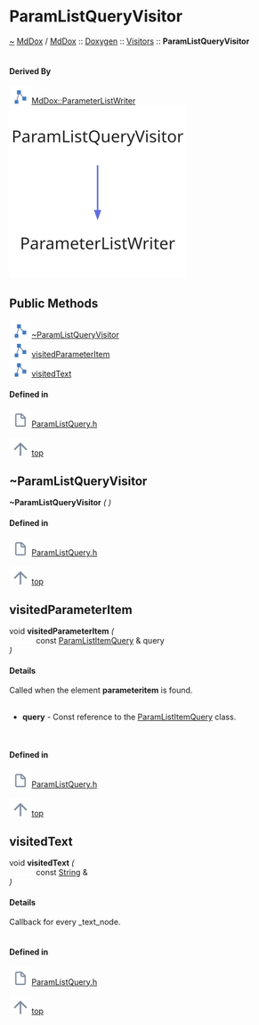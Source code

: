 <a id="paramlistqueryvisitor"></a>
<h1>ParamListQueryVisitor</h1>
<a id="classmddox_1_1doxygen_1_1visitors_1_1paramlistqueryvisitor"></a>
<a href="https://github.com/CharlesCarley/MdDox#~">~</a>
<a href="index.md#index">MdDox</a>
<span class="inline-text">/</span>
<a href="namespaceMdDox.md#mddox">MdDox</a>
<span class="inline-text">::</span>
<a href="namespaceMdDox_1_1Doxygen.md#doxygen">Doxygen</a>
<span class="inline-text">::</span>
<a href="namespaceMdDox_1_1Doxygen_1_1Visitors.md#visitors">Visitors</a>
<span class="inline-text">::</span>
<span class="bold-text"><b>ParamListQueryVisitor</b></span>
<br/>
<br/>
<a id="derived-by"></a>
<h4>Derived By</h4>
<div class="icon-link">
<img src="../images/class.svg"/><a href="classMdDox_1_1ParameterListWriter.md#parameterlistwriter">MdDox::ParameterListWriter</a>
</div>
<img src="../images/dot/internal-diagram-87.dot.svg"/><br/>
<a id="public-methods"></a>
<h2>Public Methods</h2>
<span class="icon-list-item"><a href="#~paramlistqueryvisitor" class="icon-list-item"><img src="../images/class.svg" class="icon-list-item"/><span class="icon-list-item">~ParamListQueryVisitor</span>
</a>
</span>
<br/>
<span class="icon-list-item"><a href="#visitedparameteritem" class="icon-list-item"><img src="../images/class.svg" class="icon-list-item"/><span class="icon-list-item">visitedParameterItem</span>
</a>
</span>
<br/>
<span class="icon-list-item"><a href="#visitedtext" class="icon-list-item"><img src="../images/class.svg" class="icon-list-item"/><span class="icon-list-item">visitedText</span>
</a>
</span>
<br/>
<a id="defined-in"></a>
<h4>Defined in</h4>
<span class="icon-list-item"><a href="https://github.com/CharlesCarley/MdDox/blob/master/Tools/Doxygen/ParamListQuery.h#L32" class="icon-list-item"><img src="../images/file.svg" class="icon-list-item"/><span class="icon-list-item">ParamListQuery.h</span>
</a>
</span>
<br/>
<br/>
<span class="icon-list-item"><a href="#paramlistqueryvisitor" class="icon-list-item"><img src="../images/jumpToTop.svg" class="icon-list-item"/><span class="icon-list-item">top</span>
</a>
</span>
<a id="~paramlistqueryvisitor"></a>
<h2>~ParamListQueryVisitor</h2>
<span class="bold-text"><b>~ParamListQueryVisitor</b></span>
<span class="italic-text"><i>(</i></span>
<span class="italic-text"><i>)</i></span>
<a id="defined-in"></a>
<h4>Defined in</h4>
<span class="icon-list-item"><a href="https://github.com/CharlesCarley/MdDox/blob/master/Tools/Doxygen/ParamListQuery.h#L34" class="icon-list-item"><img src="../images/file.svg" class="icon-list-item"/><span class="icon-list-item">ParamListQuery.h</span>
</a>
</span>
<br/>
<br/>
<span class="icon-list-item"><a href="#paramlistqueryvisitor" class="icon-list-item"><img src="../images/jumpToTop.svg" class="icon-list-item"/><span class="icon-list-item">top</span>
</a>
</span>
<br/>
<a id="visitedparameteritem"></a>
<h2>visitedParameterItem</h2>
<span class="inline-text">void</span>
<span class="bold-text"><b>visitedParameterItem</b></span>
<span class="italic-text"><i>(</i></span>
<div class="paragraph">
<span class="paragraph"><img src="../images/horSpace24px.svg"/><span class="inline-text">const </span>
<a href="classMdDox_1_1Doxygen_1_1ParamListItemQuery.md#paramlistitemquery">ParamListItemQuery</a>
<span class="inline-text"> &amp;</span>
<span class="inline-text">query</span>
</span>
</div>
<span class="italic-text"><i>)</i></span>
<a id="details"></a>
<h4>Details</h4>
<span class="inline-text">Called when the element </span>
<span class="bold-text"><b>parameteritem</b></span>
<span class="inline-text"> is found. </span>
<br/>
<br/>
<ul>
<li><span class="bold-text"><b>query</b></span>
<span class="inline-text"> - </span>
<span class="inline-text">Const reference to the </span>
<a href="classMdDox_1_1Doxygen_1_1ParamListItemQuery.md#paramlistitemquery">ParamListItemQuery</a>
<span class="inline-text"> class. </span>
</li>
</ul>
<br/>
<a id="defined-in"></a>
<h4>Defined in</h4>
<span class="icon-list-item"><a href="https://github.com/CharlesCarley/MdDox/blob/master/Tools/Doxygen/ParamListQuery.h#L44" class="icon-list-item"><img src="../images/file.svg" class="icon-list-item"/><span class="icon-list-item">ParamListQuery.h</span>
</a>
</span>
<br/>
<br/>
<span class="icon-list-item"><a href="#paramlistqueryvisitor" class="icon-list-item"><img src="../images/jumpToTop.svg" class="icon-list-item"/><span class="icon-list-item">top</span>
</a>
</span>
<br/>
<a id="visitedtext"></a>
<h2>visitedText</h2>
<span class="inline-text">void</span>
<span class="bold-text"><b>visitedText</b></span>
<span class="italic-text"><i>(</i></span>
<div class="paragraph">
<span class="paragraph"><img src="../images/horSpace24px.svg"/><span class="inline-text">const </span>
<a href="namespaceMdDox.md#string">String</a>
<span class="inline-text"> &amp;</span>
</span>
</div>
<span class="italic-text"><i>)</i></span>
<a id="details"></a>
<h4>Details</h4>
<span class="inline-text">Callback for every _text_node. </span>
<br/>
<br/>
<a id="defined-in"></a>
<h4>Defined in</h4>
<span class="icon-list-item"><a href="https://github.com/CharlesCarley/MdDox/blob/master/Tools/Doxygen/ParamListQuery.h#L39" class="icon-list-item"><img src="../images/file.svg" class="icon-list-item"/><span class="icon-list-item">ParamListQuery.h</span>
</a>
</span>
<br/>
<br/>
<span class="icon-list-item"><a href="#paramlistqueryvisitor" class="icon-list-item"><img src="../images/jumpToTop.svg" class="icon-list-item"/><span class="icon-list-item">top</span>
</a>
</span>
<br/>
</div>
</div>
</body>
</html>
